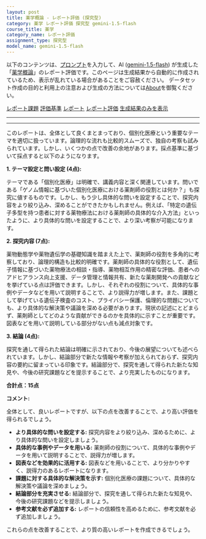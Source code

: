 ```yaml
---
layout: post
title: 薬学概論 - レポート評価 (探究型)
category: 薬学 レポート評価 探究型 gemini-1.5-flash
course_title: 薬学
category_name: レポート評価
assignment_type: 探究型
model_name: gemini-1.5-flash
---
```


以下のコンテンツは、[プロンプト](http://127.0.0.1:8000/generated/薬学/gemini-1.5-flash/prompt_レポート評価-探究型.md)を入力して、AI ([gemini-1.5-flash](contents/gemini-1.5-flash)) が生成した「[薬学概論](/contents/薬学/)」のレポート評価です。このページは生成結果から自動的に作成されているため、表示が乱れている場合があることをご容赦ください。
データセット作成の目的と利用上の注意および生成の方法については[About](/About)を御覧ください。

[レポート課題](../レポート課題-探究型)
[評価基準](../評価基準-探究型)
[レポート](../レポート-探究型)
[レポート評価](../レポート評価-探究型)
[生成結果のみを表示](http://127.0.0.1:8000/generated/薬学/gemini-1.5-flash/レポート評価-探究型.md)
  

***
***
  
このレポートは、全体として良くまとまっており、個別化医療という重要なテーマを適切に扱っています。論理的な流れも比較的スムーズで、独自の考察も試みられています。しかし、いくつかの点で改善の余地があります。採点基準に基づいて採点すると以下のようになります。


**1. テーマ設定と問い設定 (4点):**

テーマである「個別化医療」は明確で、講義内容と深く関連しています。問いである「ゲノム情報に基づいた個別化医療における薬剤師の役割とは何か？」も探究に値するものです。しかし、もう少し具体的な問いを設定することで、探究内容をより絞り込み、深めることができたかもしれません。例えば、「特定の遺伝子多型を持つ患者に対する薬物療法における薬剤師の具体的な介入方法」といったように、より具体的な問いを設定することで、より深い考察が可能になります。


**2. 探究内容 (7点):**

薬物動態学や薬物遺伝学の基礎知識を踏まえた上で、薬剤師の役割を多角的に考察しており、論理的構造も比較的明確です。薬剤師の具体的な役割として、遺伝子情報に基づいた薬物療法の相談・指導、薬物相互作用の精密な評価、患者へのアドヒアランス向上支援、データ管理と情報共有、新たな薬剤開発への貢献などを挙げている点は評価できます。しかし、それぞれの役割について、具体的な事例やデータなどを用いて説明することで、より説得力が増します。また、課題として挙げている遺伝子検査のコスト、プライバシー保護、倫理的な問題についても、より具体的な解決策や議論を深める必要があります。現状の記述にとどまらず、薬剤師としてどのような貢献ができるのかを具体的に示すことが重要です。図表などを用いて説明している部分がない点も減点対象です。


**3. 結論 (4点):**

探究を通して得られた結論は明確に示されており、今後の展望についても述べられています。しかし、結論部分で新たな情報や考察が加えられておらず、探究内容の要約に留まっている印象です。結論部分で、探究を通して得られた新たな知見や、今後の研究課題などを提示することで、より充実したものになります。


**合計点：15点**

**コメント:**

全体として、良いレポートですが、以下の点を改善することで、より高い評価を得られるでしょう。

* **より具体的な問いを設定する:**  探究内容をより絞り込み、深めるために、より具体的な問いを設定しましょう。
* **具体的な事例やデータを用いる:**  薬剤師の役割について、具体的な事例やデータを用いて説明することで、説得力が増します。
* **図表などを効果的に活用する:**  図表などを用いることで、より分かりやすく、説得力のあるレポートになります。
* **課題に対する具体的な解決策を示す:**  個別化医療の課題について、具体的な解決策や議論を深めましょう。
* **結論部分を充実させる:**  結論部分で、探究を通して得られた新たな知見や、今後の研究課題などを提示しましょう。
* **参考文献を必ず追加する:**  レポートの信頼性を高めるために、参考文献を必ず追加しましょう。


これらの点を改善することで、より質の高いレポートを作成できるでしょう。
